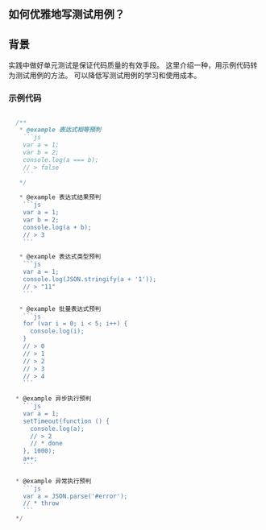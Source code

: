 如何优雅地写测试用例？
----------

## 背景

实践中做好单元测试是保证代码质量的有效手段。
这里介绍一种，用示例代码转为测试用例的方法。
可以降低写测试用例的学习和使用成本。

### 示例代码

```js

  /**
   * @example 表达式相等预判
    ```js
    var a = 1;
    var b = 2;
    console.log(a === b);
    // > false
    ```
   */
 
   * @example 表达式结果预判
    ```js
    var a = 1;
    var b = 2;
    console.log(a + b);
    // > 3
    ```

   * @example 表达式类型预判
    ```js
    var a = 1;
    console.log(JSON.stringify(a + '1'));
    // > "11"
    ```

   * @example 批量表达式预判
    ```js
    for (var i = 0; i < 5; i++) {
      console.log(i);
    }
    // > 0
    // > 1
    // > 2
    // > 3
    // > 4
    ```
  
  * @example 异步执行预判
    ```js
    var a = 1;
    setTimeout(function () {
      console.log(a);
      // > 2
      // * done
    }, 1000);
    a++;
    ```
  
  * @example 异常执行预判
    ```js
    var a = JSON.parse('#error');
    // * throw
    ```
  */
```